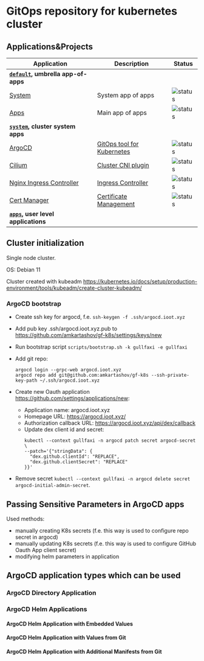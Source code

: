 # GitOps repository for kubernetes cluster

## Applications&Projects

|  Application   | Description | Status |
|----------------|-------------|--------|
|**[`default`](https://argocd.ioot.xyz/applications?proj=default), umbrella app-of-apps**|
| [System](https://argocd.ioot.xyz/applications/argocd/system) | System app of apps |![status](https://argocd.ioot.xyz/api/badge?name=system&revision=true)|
| [Apps](https://argocd.ioot.xyz/applications/argocd/apps) | Main app of apps |![status](https://argocd.ioot.xyz/api/badge?name=apps&revision=true)|
|**[`system`](https://argocd.ioot.xyz/applications?proj=system), cluster system apps**|
| [ArgoCD](https://argocd.ioot.xyz/applications/argocd/argocd) | [GitOps tool for Kubernetes](https://argo-cd.readthedocs.io) |![status](https://argocd.ioot.xyz/api/badge?name=argocd&revision=true)|
| [Cilium](https://argocd.ioot.xyz/applications/argocd/cilium) | [Cluster CNI plugin](https://github.com/cilium/cilium) |![status](https://argocd.ioot.xyz/api/badge?name=cilium&revision=true)|
| [Nginx Ingress Controller](https://argocd.ioot.xyz/applications/argocd/ingress-nginx) | [Ingress Controller](https://github.com/kubernetes/ingress-nginx) |![status](https://argocd.ioot.xyz/api/badge?name=ingress-nginx&revision=true)|
| [Cert Manager](https://argocd.ioot.xyz/applications/argocd/cert-manager) | [Certificate Management](https://cert-manager.io/) |![status](https://argocd.ioot.xyz/api/badge?name=cert-manager&revision=true)|
|**[`apps`](https://argocd.ioot.xyz/applications?proj=apps), user level applications**|

## Cluster initialization

Single node cluster.

OS: Debian 11

Cluster created with kubeadm https://kubernetes.io/docs/setup/production-environment/tools/kubeadm/create-cluster-kubeadm/

### ArgoCD bootstrap

* Create ssh key for argocd, f.e. `ssh-keygen -f .ssh/argocd.ioot.xyz`

* Add pub key .ssh/argocd.ioot.xyz.pub to https://github.com/amkartashov/gf-k8s/settings/keys/new

* Run bootstrap script `scripts/bootstrap.sh -k gullfaxi -e gullfaxi`

* Add git repo:
  ```
  argocd login --grpc-web argocd.ioot.xyz
  argocd repo add git@github.com:amkartashov/gf-k8s --ssh-private-key-path ~/.ssh/argocd.ioot.xyz
  ```

* Create new Oauth application <https://github.com/settings/applications/new>:
  * Application name: argocd.ioot.xyz
  * Homepage URL: https://argocd.ioot.xyz/
  * Authorization callback URL: https://argocd.ioot.xyz/api/dex/callback
  * Update dex client id and secret:
    ```
    kubectl --context gullfaxi -n argocd patch secret argocd-secret \
    --patch='{"stringData": {
      "dex.github.clientId": "REPLACE",
      "dex.github.clientSecret": "REPLACE"
    }}'
    ```

* Remove secret `kubectl --context gullfaxi -n argocd delete secret argocd-initial-admin-secret`.

## Passing Sensitive Parameters in ArgoCD apps

Used methods:

* manually creating K8s secrets (f.e. this way is used to configure repo secret in argocd)
* manually updating K8s secrets (f.e. this way is used to configure GitHub Oauth App client secret)
* modifying helm parameters in application

## ArgoCD application types which can be used

### ArgoCD Directory Application

### ArgoCD Helm Applications

#### ArgoCD Helm Application with Embedded Values

#### ArgoCD Helm Application with Values from Git

#### ArgoCD Helm Application with Additional Manifests from Git

